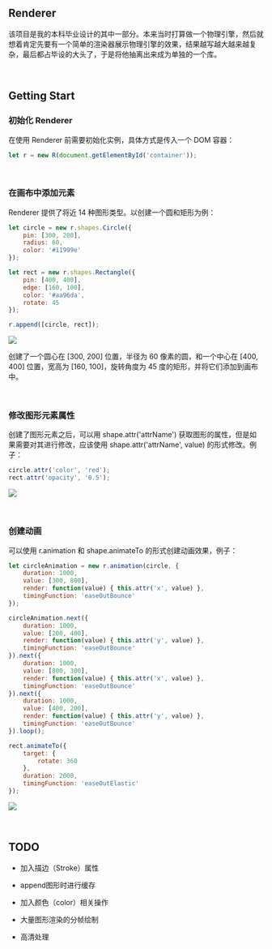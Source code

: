 ## Renderer
该项目是我的本科毕业设计的其中一部分。本来当时打算做一个物理引擎，然后就想着肯定先要有一个简单的渲染器展示物理引擎的效果，结果越写越大越来越复杂，最后都占毕设的大头了，于是将他抽离出来成为单独的一个库。

<br />

## Getting Start
### 初始化 Renderer
在使用 Renderer 前需要初始化实例，具体方式是传入一个 DOM 容器：
```javascript
let r = new R(document.getElementById('container'));
```

<br />

### 在画布中添加元素
Renderer 提供了将近 14 种图形类型。以创建一个圆和矩形为例：
```javascript
let circle = new r.shapes.Circle({
    pin: [300, 200],
    radius: 60,
    color: '#11999e'
});

let rect = new r.shapes.Rectangle({
    pin: [400, 400],
    edge: [160, 100],
    color: '#aa96da',
    rotate: 45
});

r.append([circle, rect]);
```
![](https://github.com/phenomLi/Rendering-Engine/raw/master/images/微信截图_20200417232547.png)

创建了一个圆心在 [300, 200] 位置，半径为 60 像素的圆，和一个中心在 [400, 400] 位置，宽高为 [160, 100]，旋转角度为 45 度的矩形，并将它们添加到画布中。

<br />

### 修改图形元素属性
创建了图形元素之后，可以用 shape.attr('attrName') 获取图形的属性，但是如果需要对其进行修改，应该使用 shape.attr('attrName', value) 的形式修改。例子：
```javascript
circle.attr('color', 'red');
rect.attr('opacity', '0.5');
```
![](https://github.com/phenomLi/Rendering-Engine/raw/master/images/微信截图_20200418130749.png)

<br />

### 创建动画
可以使用 r.animation 和 shape.animateTo 的形式创建动画效果，例子：
```javascript
let circleAnimation = new r.animation(circle, {
    duration: 1000,
    value: [300, 800],
    render: function(value) { this.attr('x', value) },
    timingFunction: 'easeOutBounce'
});

circleAnimation.next({
    duration: 1000,
    value: [200, 400],
    render: function(value) { this.attr('y', value) },
    timingFunction: 'easeOutBounce'
}).next({
    duration: 1000,
    value: [800, 300],
    render: function(value) { this.attr('x', value) },
    timingFunction: 'easeOutBounce'
}).next({
    duration: 1000,
    value: [400, 200],
    render: function(value) { this.attr('y', value) },
    timingFunction: 'easeOutBounce'
}).loop();

rect.animateTo({
    target: {
        rotate: 360
    },
    duration: 2000,
    timingFunction: 'easeOutElastic'
});
```
![](https://github.com/phenomLi/Rendering-Engine/raw/master/images/GIF.gif)

<br />

## TODO

- 加入描边（Stroke）属性

- append图形时进行缓存

- 加入颜色（color）相关操作

- 大量图形渲染的分帧绘制

- 高清处理
